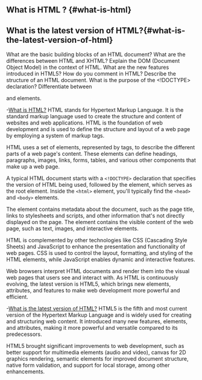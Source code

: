 ## What is HTML ? {#what-is-html} 
## What is the latest version of HTML?{#what-is-the-latest-version-of-html}
What are the basic building blocks of an HTML document?
What are the differences between HTML and XHTML?
Explain the DOM (Document Object Model) in the context of HTML.
What are the new features introduced in HTML5?
How do you comment in HTML?
Describe the structure of an HTML document.
What is the purpose of the <!DOCTYPE> declaration?
Differentiate between <div> and <span> elements.

-[What is HTML?](#what-is-html)
HTML stands for Hypertext Markup Language. It is the standard markup language used to create the structure and content of websites and web applications. HTML is the foundation of web development and is used to define the structure and layout of a web page by employing a system of markup tags.

HTML uses a set of elements, represented by tags, to describe the different parts of a web page's content. These elements can define headings, paragraphs, images, links, forms, tables, and various other components that make up a web page.

A typical HTML document starts with a ```<!DOCTYPE>``` declaration that specifies the version of HTML being used, followed by the <html> element, which serves as the root element. Inside the ```<html>``` element, you'll typically find the ```<head>``` and ```<body>``` elements.

The <head> element contains metadata about the document, such as the page title, links to stylesheets and scripts, and other information that's not directly displayed on the page. The <body> element contains the visible content of the web page, such as text, images, and interactive elements.

HTML is complemented by other technologies like CSS (Cascading Style Sheets) and JavaScript to enhance the presentation and functionality of web pages. CSS is used to control the layout, formatting, and styling of the HTML elements, while JavaScript enables dynamic and interactive features.

Web browsers interpret HTML documents and render them into the visual web pages that users see and interact with. As HTML is continuously evolving, the latest version is HTML5, which brings new elements, attributes, and features to make web development more powerful and efficient.

-[What is the latest version of HTML?](#what-is-the-latest-version-of-html)
 HTML5 is the fifth and most current version of the Hypertext Markup Language and is widely used for creating and structuring web content. It introduced many new features, elements, and attributes, making it more powerful and versatile compared to its predecessors.

HTML5 brought significant improvements to web development, such as better support for multimedia elements (audio and video), canvas for 2D graphics rendering, semantic elements for improved document structure, native form validation, and support for local storage, among other enhancements.
